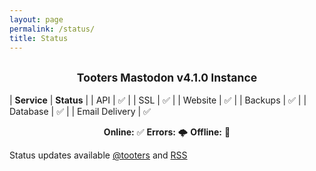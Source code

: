 ```yaml
---
layout: page
permalink: /status/
title: Status
---
```


<h2><center><small>Tooters Mastodon v4.1.0 Instance</small></center></h2>



| **Service**        | **Status** |
| API      | ✅ |
| SSL      | ✅ |
| Website      | ✅ |
| Backups      | ✅ |
| Database      | ✅ |
| Email Delivery      | ✅ 

<center> <b>Online:</b> ✅ <b>Errors:</b> 🌩️ <b>Offline:</b> 🚨 </center>

Status updates available [@tooters](https://tooters.org/@tooters) and [RSS](https://tooters.org/@tooters.rss)

<br>
<br>
